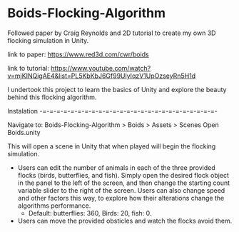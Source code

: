 # Boids-Flocking-Algorithm
Followed paper by Craig Reynolds and 2D tutorial to create my own 3D flocking simulation in Unity.


link to paper: https://www.red3d.com/cwr/boids 

link to tutorial: https://www.youtube.com/watch?v=mjKINQigAE4&list=PL5KbKbJ6Gf99UlyIqzV1UpOzseyRn5H1d


I undertook this project to learn the basics of Unity and explore the beauty behind this flocking algorithm.


Instalation
-=-=-=-=-=-=-=-=-=-=-=-=-=-=-=-=-=-=-=-=-=-=-=-=-=-

Navigate to: Boids-Flocking-Algorithm > Boids > Assets > Scenes
Open Boids.unity

This will open a scene in Unity that when played will begin the flocking simulation.
  - Users can edit the number of animals in each of the three provided flocks (birds, butterflies, and fish).
    Simply open the desired flock object in the panel to the left of the screen, and then change the starting count variable slider to the right of the screen.
    Users can also change speed and other factors this way, to explore how their alterations change the algorithms performance.
      - Default: butterflies: 360, Birds: 20, fish: 0.
  - Users can move the provided obsticles and watch the flocks avoid them.

